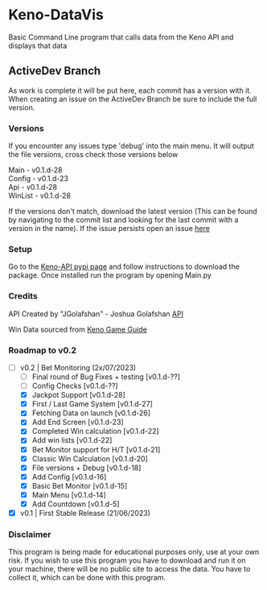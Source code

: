 # Keno-DataVis
Basic Command Line program that calls data from the Keno API and displays that data

## ActiveDev Branch
As work is complete it will be put here, each commit has a version with it.
When creating an issue on the ActiveDev Branch be sure to include the full version.

### Versions
If you encounter any issues type 'debug' into the main menu.
It will output the file versions, cross check those versions below

Main - v0.1.d-28\
Config - v0.1.d-23\
Api - v0.1.d-28\
WinList - v0.1.d-28

If the versions don't match, download the latest version (This can be found by navigating to the commit list and looking for the last commit with a version in the name). If the issue persists open an issue [here](https://github.com/CatotronExists/Keno-DataVis/issues)

### Setup
Go to the [Keno-API pypi page](https://pypi.org/project/kenoAPI/) and follow instructions to download the package.
Once installed run the program by opening Main.py

### Credits
API Created by "JGolafshan" - Joshua Golafshan [API](https://github.com/JGolafshan/keno-api)

Win Data sourced from [Keno Game Guide](https://www.keno.com.au/keno-pdfs/VIC_Game%20Guide.pdf)

### Roadmap to v0.2
- [ ] v0.2 | Bet Monitoring (2x/07/2023)
  - [ ] Final round of Bug Fixes + testing [v0.1.d-??]
  - [ ] Config Checks [v0.1.d-??]
  - [x] Jackpot Support [v0.1.d-28]
  - [x] First / Last Game System [v0.1.d-27]
  - [x] Fetching Data on launch [v0.1.d-26]
  - [x] Add End Screen [v0.1.d-23]
  - [x] Completed Win calculation [v0.1.d-22]
  - [x] Add win lists [v0.1.d-22]
  - [x] Bet Monitor support for H/T [v0.1.d-21]
  - [x] Classic Win Calculation [v0.1.d-20]
  - [x] File versions + Debug [v0.1.d-18]
  - [x] Add Config [v0.1.d-16]
  - [x] Basic Bet Monitor [v0.1.d-15]
  - [x] Main Menu [v0.1.d-14]
  - [x] Add Countdown [v0.1.d-5]
- [x] v0.1 | First Stable Release (21/06/2023)

### Disclaimer
This program is being made for educational purposes only, use at your own risk.
If you wish to use this program you have to download and run it on your machine, there will be no public site to access the data. You have to collect it, which can be done with this program.